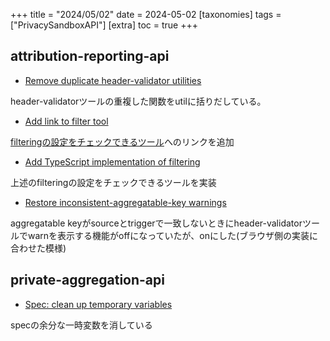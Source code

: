 +++
title = "2024/05/02"
date = 2024-05-02
[taxonomies]
tags = ["PrivacySandboxAPI"]
[extra]
toc = true
+++


## attribution-reporting-api
* [Remove duplicate header-validator utilities](https://github.com/WICG/attribution-reporting-api/commit/1a9478ae2295fbc0c682afb0d4e8f44b85d1d8ca)

header-validatorツールの重複した関数をutilに括りだしている。

* [Add link to filter tool](https://github.com/WICG/attribution-reporting-api/commit/022e0dc4086363f8d6af94b22b179e80a815c4f8)

[filteringの設定をチェックできるツール](https://wicg.github.io/attribution-reporting-api/filters)へのリンクを追加

* [Add TypeScript implementation of filtering](https://github.com/WICG/attribution-reporting-api/commit/97a87dd1395ac6fe63b385d590ca263b169fe7c2)

上述のfilteringの設定をチェックできるツールを実装

* [Restore inconsistent-aggregatable-key warnings](https://github.com/WICG/attribution-reporting-api/commit/4dcb04ab93489dd354712aadcb6bb0c21aded029)

aggregatable keyがsourceとtriggerで一致しないときにheader-validatorツールでwarnを表示する機能がoffになっていたが、onにした(ブラウザ側の実装に合わせた模様)

## private-aggregation-api
* [Spec: clean up temporary variables](https://github.com/patcg-individual-drafts/private-aggregation-api/commit/d94d9e8f800044f4c209519f80f932cf66a59b76)

specの余分な一時変数を消している

